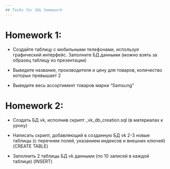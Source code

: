 ```yaml
---
## Tasks for SQL homework
---
```


# Homework 1:
* Создайте таблицу с мобильными телефонами, используя графический интерфейс. Заполните БД данными (можно взять за образец таблицу из презентации)

* Выведите название, производителя и цену для товаров, количество которых превышает 2

* Выведите весь ассортимент товаров марки “Samsung”

# Homework 2:
* Создать БД vk, исполнив скрипт _vk_db_creation.sql (в материалах к уроку)

* Написать скрипт, добавляющий в созданную БД vk 2-3 новые таблицы (с перечнем полей, указанием индексов и внешних ключей) (CREATE TABLE)

* Заполнить 2 таблицы БД vk данными (по 10 записей в каждой таблице) (INSERT)

